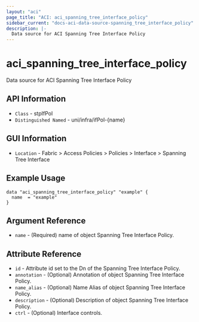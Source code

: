 ```yaml
---
layout: "aci"
page_title: "ACI: aci_spanning_tree_interface_policy"
sidebar_current: "docs-aci-data-source-spanning_tree_interface_policy"
description: |-
  Data source for ACI Spanning Tree Interface Policy
---
```


# aci_spanning_tree_interface_policy

Data source for ACI Spanning Tree Interface Policy

## API Information

- `Class` - stpIfPol
- `Distinguished Named` - uni/infra/ifPol-{name}

## GUI Information

- `Location` - Fabric > Access Policies > Policies > Interface > Spanning Tree Interface

## Example Usage

```hcl
data "aci_spanning_tree_interface_policy" "example" {
  name  = "example"
}
```

## Argument Reference

- `name` - (Required) name of object Spanning Tree Interface Policy.

## Attribute Reference

* `id` - Attribute id set to the Dn of the Spanning Tree Interface Policy.
* `annotation` - (Optional) Annotation of object Spanning Tree Interface Policy.
* `name_alias` - (Optional) Name Alias of object Spanning Tree Interface Policy.
* `description` - (Optional) Description of object Spanning Tree Interface Policy.
* `ctrl` - (Optional) Interface controls.
